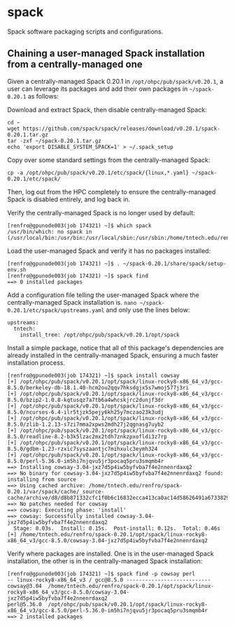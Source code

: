 # spack

Spack software packaging scripts and configurations.

## Chaining a user-managed Spack installation from a centrally-managed one

Given a centrally-managed Spack 0.20.1 in `/opt/ohpc/pub/spack/v0.20.1`, a user can leverage its packages and add their own packages in `~/spack-0.20.1` as follows:

Download and extract Spack, then disable centrally-managed Spack:
```
cd ~
wget https://github.com/spack/spack/releases/download/v0.20.1/spack-0.20.1.tar.gz
tar -zxf ~/spack-0.20.1.tar.gz
echo 'export DISABLE_SYSTEM_SPACK=1' > ~/.spack_setup
```

Copy over some standard settings from the centrally-managed Spack:
```
cp -a /opt/ohpc/pub/spack/v0.20.1/etc/spack/{linux,*.yaml} ~/spack-0.20.1/etc/spack/
```

Then, log out from the HPC completely to ensure the centrally-managed Spack is disabled entirely, and log back in.

Verify the centrally-managed Spack is no longer used by default:

```
[renfro@gpunode003(job 174321) ~]$ which spack
/usr/bin/which: no spack in (/usr/local/bin:/usr/bin:/usr/local/sbin:/usr/sbin:/home/tntech.edu/renfro/.local/bin:/home/tntech.edu/renfro/bin)
```

Load the user-managed Spack and verify it has no packages installed:
```
[renfro@gpunode003(job 174321) ~]$ . ~/spack-0.20.1/share/spack/setup-env.sh
[renfro@gpunode003(job 174321) ~]$ spack find
==> 0 installed packages
```

Add a configuration file telling the user-managed Spack where the centrally-managed Spack installation is. `nano ~/spack-0.20.1/etc/spack/upstreams.yaml` and only use the lines below:

```
upstreams:
  tntech:
    install_tree: /opt/ohpc/pub/spack/v0.20.1/opt/spack
```

Install a simple package, notice that all of this package's dependencies are already installed in the centrally-managed Spack, ensuring a much faster installation process.

```
[renfro@gpunode003(job 174321) ~]$ spack install cowsay
[+] /opt/ohpc/pub/spack/v0.20.1/opt/spack/linux-rocky8-x86_64_v3/gcc-8.5.0/berkeley-db-18.1.40-hcm2ou2qqv7hksdgjx5s7wmoj577j3ri
[+] /opt/ohpc/pub/spack/v0.20.1/opt/spack/linux-rocky8-x86_64_v3/gcc-8.5.0/bzip2-1.0.8-kqtusqz7a7tb6a4whcskjrc2dunjf3dr
[+] /opt/ohpc/pub/spack/v0.20.1/opt/spack/linux-rocky8-x86_64_v3/gcc-8.5.0/ncurses-6.4-ilr5tjzk5pejy6kh25y7mczao23k3udj
[+] /opt/ohpc/pub/spack/v0.20.1/opt/spack/linux-rocky8-x86_64_v3/gcc-8.5.0/zlib-1.2.13-s7zi7mma2xpws2mdh27j2qgnasg7uyb2
[+] /opt/ohpc/pub/spack/v0.20.1/opt/spack/linux-rocky8-x86_64_v3/gcc-8.5.0/readline-8.2-b3k5lzac2mx2tdh7znkzpxofldi3z7rp
[+] /opt/ohpc/pub/spack/v0.20.1/opt/spack/linux-rocky8-x86_64_v3/gcc-8.5.0/gdbm-1.23-rzxic7syszaantjc7mihxulc3eymh324
[+] /opt/ohpc/pub/spack/v0.20.1/opt/spack/linux-rocky8-x86_64_v3/gcc-8.5.0/perl-5.36.0-im5hi7njqvu5jr3pocaq5pru3smqmb4r
==> Installing cowsay-3.04-jxz7d5p4iw5byfvba7f4e2nnenrdaxq2
==> No binary for cowsay-3.04-jxz7d5p4iw5byfvba7f4e2nnenrdaxq2 found: installing from source
==> Using cached archive: /home/tntech.edu/renfro/spack-0.20.1/var/spack/cache/_source-cache/archive/d8/d8b871332cfc1f0b6c16832ecca413ca0ac14d58626491a6733829e3d655878b.tar.gz
==> No patches needed for cowsay
==> cowsay: Executing phase: 'install'
==> cowsay: Successfully installed cowsay-3.04-jxz7d5p4iw5byfvba7f4e2nnenrdaxq2
  Stage: 0.03s.  Install: 0.15s.  Post-install: 0.12s.  Total: 0.46s
[+] /home/tntech.edu/renfro/spack-0.20.1/opt/spack/linux-rocky8-x86_64_v3/gcc-8.5.0/cowsay-3.04-jxz7d5p4iw5byfvba7f4e2nnenrdaxq2
```

Verify where packages are installed. One is in the user-managed Spack installation, the other is in the centrally-managed Spack installation:

```
[renfro@gpunode003(job 174321) ~]$ spack find -p cowsay perl
-- linux-rocky8-x86_64_v3 / gcc@8.5.0 ---------------------------
cowsay@3.04  /home/tntech.edu/renfro/spack-0.20.1/opt/spack/linux-rocky8-x86_64_v3/gcc-8.5.0/cowsay-3.04-jxz7d5p4iw5byfvba7f4e2nnenrdaxq2
perl@5.36.0  /opt/ohpc/pub/spack/v0.20.1/opt/spack/linux-rocky8-x86_64_v3/gcc-8.5.0/perl-5.36.0-im5hi7njqvu5jr3pocaq5pru3smqmb4r
==> 2 installed packages
```